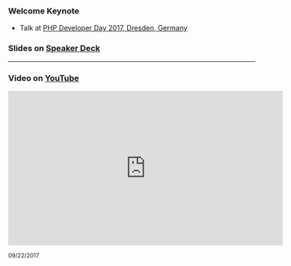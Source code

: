 ### Welcome Keynote
 
 * Talk at [PHP Developer Day 2017, Dresden, Germany](https://2017.phpdd.org) 
  
### Slides on [Speaker Deck](https://speakerdeck.com/hollodotme)

<script async class="speakerdeck-embed" data-id="b387eaa11c144c5bbb794c2dcd7157c6" data-ratio="1.77777777777778" src="//speakerdeck.com/assets/embed.js"></script>

---

### Video on [YouTube](https://www.youtube.com/channel/UC9RvlzszDfeZ_ILq0JSNHZQ/)

<iframe width="560" height="315" src="https://www.youtube-nocookie.com/embed/23OSdPJECTM" frameborder="0" gesture="media" allow="encrypted-media" allowfullscreen></iframe>

<small>09/22/2017</small>
